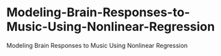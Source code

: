 # Modeling-Brain-Responses-to-Music-Using-Nonlinear-Regression
Modeling Brain Responses to Music Using Nonlinear Regression
